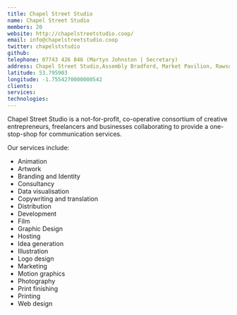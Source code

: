 ```yaml
---
title: Chapel Street Studio
name: Chapel Street Studio
members: 20
website: http://chapelstreetstudio.coop/
email: info@chapelstreetstudio.coop
twitter: chapelststudio
github:
telephone: 07743 426 846 (Martyn Johnston | Secretary)
address: Chapel Street Studio,Assembly Bradford, Market Pavilion, Rawson Place,Bradford,West Yorkshire,BD1 3QQ
latitude: 53.795903
longitude: -1.7554270000000542
clients:
services:
technologies:
---
```


Chapel Street Studio is a not-for-profit, co-operative consortium of creative entrepreneurs, freelancers and businesses collaborating to provide a one-stop-shop for communication services.

Our services include:

* Animation  
* Artwork  
* Branding and Identity  
* Consultancy  
* Data visualisation  
* Copywriting and translation  
* Distribution  
* Development  
* Film  
* Graphic Design  
* Hosting  
* Idea generation  
* Illustration  
* Logo design  
* Marketing  
* Motion graphics  
* Photography  
* Print finishing
* Printing  
* Web design  
